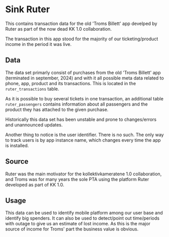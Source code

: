 # Sink Ruter

This contains transaction data for the old 'Troms Billett' app
develped by Ruter as part of the now dead KK 1.0 collaboration.

The transaction in this app stood for the majority of our
ticketing/product income in the period it was live.

## Data

The data set primarly consist of purchases from the old 'Troms
Billett' app (terminated in september, 2024) and with it all possible
meta data related to phone, app, product and its transactions. This is
located in the `ruter_transactions` table.

As it is possible to buy several tickets in one transaction, an
additional table `ruter_passengers` contains information about all
passengers and the product they has attached to the given purchase.

Historically this data set has been unstable and prone to
changes/errors and unannounced updates.

Another thing to notice is the user identifier. There is no such. The
only way to track users is by app instance name, which changes every
time the app is installed.

## Source

Ruter was the main motivator for the kollektivkameratene 1.0
collaboration, and Troms was for many years the sole PTA using the
platform Ruter developed as part of KK 1.0.

## Usage

This data can be used to identify mobile platform among our user base
and identify big spenders. It can also be used to detect/point out
time/periods with outage to give us an estimate of lost income. As
this is the major source of income for Troms' part the business value
is obvious.
